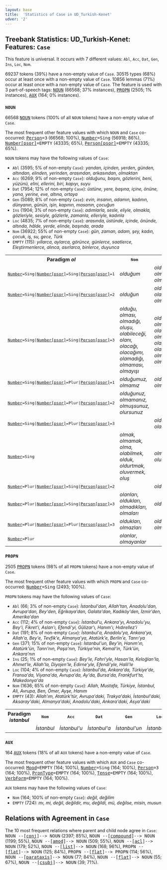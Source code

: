 ```yaml
---
layout: base
title:  'Statistics of Case in UD_Turkish-Kenet'
udver: '2'
---
```


## Treebank Statistics: UD_Turkish-Kenet: Features: `Case`

This feature is universal.
It occurs with 7 different values: `Abl`, `Acc`, `Dat`, `Gen`, `Ins`, `Loc`, `Nom`.

69237 tokens (39%) have a non-empty value of `Case`.
30515 types (68%) occur at least once with a non-empty value of `Case`.
10856 lemmas (71%) occur at least once with a non-empty value of `Case`.
The feature is used with 3 part-of-speech tags: <tt><a href="tr_kenet-pos-NOUN.html">NOUN</a></tt> (66568; 37% instances), <tt><a href="tr_kenet-pos-PROPN.html">PROPN</a></tt> (2505; 1% instances), <tt><a href="tr_kenet-pos-AUX.html">AUX</a></tt> (164; 0% instances).

### `NOUN`

66568 <tt><a href="tr_kenet-pos-NOUN.html">NOUN</a></tt> tokens (100% of all `NOUN` tokens) have a non-empty value of `Case`.

The most frequent other feature values with which `NOUN` and `Case` co-occurred: <tt><a href="tr_kenet-feat-Person.html">Person</a></tt><tt>=3</tt> (66568; 100%), <tt><a href="tr_kenet-feat-Number.html">Number</a></tt><tt>=Sing</tt> (56918; 86%), <tt><a href="tr_kenet-feat-Number-psor.html">Number[psor]</a></tt><tt>=EMPTY</tt> (43335; 65%), <tt><a href="tr_kenet-feat-Person-psor.html">Person[psor]</a></tt><tt>=EMPTY</tt> (43335; 65%).

`NOUN` tokens may have the following values of `Case`:

* `Abl` (3595; 5% of non-empty `Case`): <em>yandan, içinden, yerden, günden, altından, elinden, yerinden, arasından, arkasından, olmaktan</em>
* `Acc` (6269; 9% of non-empty `Case`): <em>olduğunu, başını, gözlerini, beni, yüzünü, elini, ellerini, biri, kapıyı, suyu</em>
* `Dat` (7954; 12% of non-empty `Case`): <em>üstüne, yere, başına, içine, önüne, yana, yerine, eve, altına, ortaya</em>
* `Gen` (5089; 8% of non-empty `Case`): <em>evin, insanın, adamın, kadının, dünyanın, günün, işin, kapının, masanın, çocuğun</em>
* `Ins` (1904; 3% of non-empty `Case`): <em>adımlarla, sesle, eliyle, olmakla, gözleriyle, sesiyle, gözlerle, zamanla, elleriyle, kadınla</em>
* `Loc` (4835; 7% of non-empty `Case`): <em>arasında, üstünde, içinde, önünde, altında, hâlde, yerde, elinde, başında, arada</em>
* `Nom` (36922; 55% of non-empty `Case`): <em>gün, zaman, adam, şey, kadın, çocuk, iş, su, gece, Türk</em>
* `EMPTY` (115): <em>yıllarca, aylarca, görünce, günlerce, saatlerce, Eleştirmenlerce, alınca, asırlarca, binlerce, duyunca</em>

<table>
  <tr><th>Paradigm <i>ol</i></th><th><tt>Nom</tt></th><th><tt>Acc</tt></th><th><tt>Dat</tt></th><th><tt>Gen</tt></th><th><tt>Loc</tt></th><th><tt>Ins</tt></th><th><tt>Abl</tt></th></tr>
  <tr><td><tt><tt><a href="tr_kenet-feat-Number.html">Number</a></tt><tt>=Sing</tt>|<tt><a href="tr_kenet-feat-Number-psor.html">Number[psor]</a></tt><tt>=Sing</tt>|<tt><a href="tr_kenet-feat-Person-psor.html">Person[psor]</a></tt><tt>=1</tt></tt></td><td><em>olduğum</em></td><td><em>olduğumu, olmamı, olmadığımı</em></td><td><em>olmama, olacağıma, olduğuma</em></td><td><em>olamadığımın, olmamın</em></td><td></td><td></td><td><em>olduğumdan</em></td></tr>
  <tr><td><tt><tt><a href="tr_kenet-feat-Number.html">Number</a></tt><tt>=Sing</tt>|<tt><a href="tr_kenet-feat-Number-psor.html">Number[psor]</a></tt><tt>=Sing</tt>|<tt><a href="tr_kenet-feat-Person-psor.html">Person[psor]</a></tt><tt>=2</tt></tt></td><td><em>olduğun</em></td><td><em>olduğunu, olabileceğini, olmadığını</em></td><td><em>olduğuna, olmadığına</em></td><td></td><td></td><td></td><td></td></tr>
  <tr><td><tt><tt><a href="tr_kenet-feat-Number.html">Number</a></tt><tt>=Sing</tt>|<tt><a href="tr_kenet-feat-Number-psor.html">Number[psor]</a></tt><tt>=Sing</tt>|<tt><a href="tr_kenet-feat-Person-psor.html">Person[psor]</a></tt><tt>=3</tt></tt></td><td><em>olduğu, olması, olmadığı, oluşu, olabileceği, olanı, olacağı, olacağımı, olamadığı, olmaması, olmayışı</em></td><td><em>olduğunu, olmadığını, olacağını, olmasını, olabileceğini, olamayacağını, olmayacağını, olmuşunu</em></td><td><em>olduğuna, olmasına, olacağına, olmadığına, olabileceğine</em></td><td><em>olduğunun, olmadığının, olmasının, olmayacağının</em></td><td><em>olduğunda, oluşunda</em></td><td><em>oluşuyla</em></td><td><em>olduğundan, olmadığından, olmasından, olacağından, oluşundan</em></td></tr>
  <tr><td><tt><tt><a href="tr_kenet-feat-Number.html">Number</a></tt><tt>=Sing</tt>|<tt><a href="tr_kenet-feat-Number-psor.html">Number[psor]</a></tt><tt>=Plur</tt>|<tt><a href="tr_kenet-feat-Person-psor.html">Person[psor]</a></tt><tt>=1</tt></tt></td><td><em>olduğumuz, olmamız</em></td><td><em>olduğumuzu, olmadığımızı</em></td><td><em>olduğumuza</em></td><td></td><td></td><td></td><td><em>olduğumuzdan</em></td></tr>
  <tr><td><tt><tt><a href="tr_kenet-feat-Number.html">Number</a></tt><tt>=Sing</tt>|<tt><a href="tr_kenet-feat-Number-psor.html">Number[psor]</a></tt><tt>=Plur</tt>|<tt><a href="tr_kenet-feat-Person-psor.html">Person[psor]</a></tt><tt>=2</tt></tt></td><td><em>olduğunuz, olmamanız, olmuşsunuz, olursunuz</em></td><td></td><td></td><td><em>olmanızın</em></td><td></td><td></td><td></td></tr>
  <tr><td><tt><tt><a href="tr_kenet-feat-Number.html">Number</a></tt><tt>=Sing</tt>|<tt><a href="tr_kenet-feat-Number-psor.html">Number[psor]</a></tt><tt>=Plur</tt>|<tt><a href="tr_kenet-feat-Person-psor.html">Person[psor]</a></tt><tt>=3</tt></tt></td><td></td><td><em>olduklarını, olamayacaklarını</em></td><td><em>olduklarına</em></td><td></td><td><em>oluşlarında</em></td><td></td><td><em>olduklarından</em></td></tr>
  <tr><td><tt><tt><a href="tr_kenet-feat-Number.html">Number</a></tt><tt>=Sing</tt></tt></td><td><em>olmak, olmamak, olma, olabilmek, olduk, oldurtmak, oluvermek, oluş</em></td><td><em>olmayı, olasıyı, oluşu</em></td><td><em>olmaya, olacağa, oluncaya, olana</em></td><td><em>olmanın, olanın</em></td><td></td><td><em>olmakla, olanla</em></td><td><em>olmaktan, olduktan, olmadan, olmadıktan</em></td></tr>
  <tr><td><tt><tt><a href="tr_kenet-feat-Number.html">Number</a></tt><tt>=Plur</tt>|<tt><a href="tr_kenet-feat-Number-psor.html">Number[psor]</a></tt><tt>=Sing</tt>|<tt><a href="tr_kenet-feat-Person-psor.html">Person[psor]</a></tt><tt>=2</tt></tt></td><td></td><td><em>olduklarını</em></td><td></td><td></td><td></td><td></td><td><em>oluşlarından</em></td></tr>
  <tr><td><tt><tt><a href="tr_kenet-feat-Number.html">Number</a></tt><tt>=Plur</tt>|<tt><a href="tr_kenet-feat-Number-psor.html">Number[psor]</a></tt><tt>=Sing</tt>|<tt><a href="tr_kenet-feat-Person-psor.html">Person[psor]</a></tt><tt>=3</tt></tt></td><td><em>olanları, oldukları, olmadıkları, olmaları</em></td><td><em>olduklarını</em></td><td></td><td></td><td></td><td></td><td></td></tr>
  <tr><td><tt><tt><a href="tr_kenet-feat-Number.html">Number</a></tt><tt>=Plur</tt>|<tt><a href="tr_kenet-feat-Number-psor.html">Number[psor]</a></tt><tt>=Plur</tt>|<tt><a href="tr_kenet-feat-Person-psor.html">Person[psor]</a></tt><tt>=3</tt></tt></td><td><em>oldukları, olmazları</em></td><td><em>olduklarını, olmadıklarını</em></td><td><em>olmalarına</em></td><td></td><td></td><td></td><td></td></tr>
  <tr><td><tt><tt><a href="tr_kenet-feat-Number.html">Number</a></tt><tt>=Plur</tt></tt></td><td><em>olanlar, olmayanlar</em></td><td></td><td><em>olanlara</em></td><td><em>olanların</em></td><td></td><td></td><td><em>olanlardan</em></td></tr>
</table>

### `PROPN`

2505 <tt><a href="tr_kenet-pos-PROPN.html">PROPN</a></tt> tokens (98% of all `PROPN` tokens) have a non-empty value of `Case`.

The most frequent other feature values with which `PROPN` and `Case` co-occurred: <tt><a href="tr_kenet-feat-Number.html">Number</a></tt><tt>=Sing</tt> (2493; 100%).

`PROPN` tokens may have the following values of `Case`:

* `Abl` (66; 3% of non-empty `Case`): <em>İstanbul'dan, Allah'tan, Anadolu'dan, Avrupa'dan, Bey'den, Eğrikaya'dan, Galata'dan, Kadıköy'den, İzmir'den, Amerika'dan</em>
* `Acc` (112; 4% of non-empty `Case`): <em>İstanbul'u, Ankara'yı, Anadolu'yu, Bey'i, Fikret'i, Aslan'ı, Efendi'yi, Gülizar'ı, Hanım'ı, Hıdırellez'i</em>
* `Dat` (191; 8% of non-empty `Case`): <em>İstanbul'a, Anadolu'ya, Ankara'ya, Allah'a, Bey'e, Tevfik'e, Almanya'ya, Atatürk'e, Berlin'e, Tanrı'ya</em>
* `Gen` (371; 15% of non-empty `Case`): <em>İstanbul'un, Bey'in, Hanım'ın, Atatürk'ün, Tanrı'nın, Paşa'nın, Türkiye'nin, Kemal'in, Türk'ün, Ankara'nın</em>
* `Ins` (25; 1% of non-empty `Case`): <em>Bey'le, Fahri'yle, Hasan'la, Keloğlan'la, Ahmet'le, Allah'la, Diyojen'le, Edirne'yle, Efendi'yle, Halil'le</em>
* `Loc` (104; 4% of non-empty `Case`): <em>İstanbul'da, Ankara'da, Türkiye'de, Fransa'da, Viyana'da, Avrupa'da, Ay'da, Bursa'da, Frankfurt'ta, Makedonya'da</em>
* `Nom` (1636; 65% of non-empty `Case`): <em>Allah, Mustafa, Türkiye, İstanbul, Ali, Avrupa, Ben, Ömer, Ayşe, Hanım</em>
* `EMPTY` (43): <em>Allah'ım, Atatürk'tür, Avrupa'daki, Trakya'daki, İstanbul'daki, Aksaray'daki, Almanya'daki, Anadolu'daki, Ankara'daki, Asya'daki</em>

<table>
  <tr><th>Paradigm <i>istanbul</i></th><th><tt>Nom</tt></th><th><tt>Acc</tt></th><th><tt>Dat</tt></th><th><tt>Gen</tt></th><th><tt>Loc</tt></th><th><tt>Abl</tt></th></tr>
  <tr><td><tt></tt></td><td><em>İstanbul</em></td><td><em>İstanbul'u</em></td><td><em>İstanbul'a</em></td><td><em>İstanbul'un</em></td><td><em>İstanbul'da</em></td><td><em>İstanbul'dan</em></td></tr>
</table>

### `AUX`

164 <tt><a href="tr_kenet-pos-AUX.html">AUX</a></tt> tokens (18% of all `AUX` tokens) have a non-empty value of `Case`.

The most frequent other feature values with which `AUX` and `Case` co-occurred: <tt><a href="tr_kenet-feat-Mood.html">Mood</a></tt><tt>=EMPTY</tt> (164; 100%), <tt><a href="tr_kenet-feat-Number.html">Number</a></tt><tt>=Sing</tt> (164; 100%), <tt><a href="tr_kenet-feat-Person.html">Person</a></tt><tt>=3</tt> (164; 100%), <tt><a href="tr_kenet-feat-PronType.html">PronType</a></tt><tt>=EMPTY</tt> (164; 100%), <tt><a href="tr_kenet-feat-Tense.html">Tense</a></tt><tt>=EMPTY</tt> (164; 100%), <tt><a href="tr_kenet-feat-VerbForm.html">VerbForm</a></tt><tt>=EMPTY</tt> (164; 100%).

`AUX` tokens may have the following values of `Case`:

* `Nom` (164; 100% of non-empty `Case`): <em>değil, değilim</em>
* `EMPTY` (724): <em>mı, mi, değil, değildir, mu, değildi, mü, değilse, misin, musun</em>

## Relations with Agreement in `Case`

The 10 most frequent relations where parent and child node agree in `Case`:
<tt>NOUN --[<tt><a href="tr_kenet-dep-conj.html">conj</a></tt>]--> NOUN</tt> (2397; 85%),
<tt>NOUN --[<tt><a href="tr_kenet-dep-compound.html">compound</a></tt>]--> NOUN</tt> (1199; 55%),
<tt>NOUN --[<tt><a href="tr_kenet-dep-amod.html">amod</a></tt>]--> NOUN</tt> (509; 55%),
<tt>NOUN --[<tt><a href="tr_kenet-dep-acl.html">acl</a></tt>]--> NOUN</tt> (179; 52%),
<tt>NOUN --[<tt><a href="tr_kenet-dep-list.html">list</a></tt>]--> NOUN</tt> (168; 96%),
<tt>PROPN --[<tt><a href="tr_kenet-dep-flat.html">flat</a></tt>]--> NOUN</tt> (125; 84%),
<tt>PROPN --[<tt><a href="tr_kenet-dep-flat.html">flat</a></tt>]--> PROPN</tt> (114; 56%),
<tt>NOUN --[<tt><a href="tr_kenet-dep-parataxis.html">parataxis</a></tt>]--> NOUN</tt> (77; 84%),
<tt>NOUN --[<tt><a href="tr_kenet-dep-flat.html">flat</a></tt>]--> NOUN</tt> (55; 67%),
<tt>NOUN --[<tt><a href="tr_kenet-dep-csubj.html">csubj</a></tt>]--> NOUN</tt> (39; 71%).

